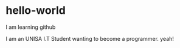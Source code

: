 # hello-world
I am learning github

I am an UNISA I.T Student wanting to become a programmer.
yeah!
